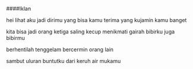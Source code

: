 ####Iklan

hei lihat 
aku jadi dirimu
yang bisa kamu terima
yang kujamin kamu banget

kita bisa jadi orang ketiga
saling kecup menikmati
gairah bibirku juga bibirmu

berhentilah tenggelam 
bercermin orang lain

sambut uluran buntutku
dari keruh air mukamu